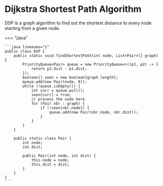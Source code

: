 # Dijkstra Shortest Path Algorithm

DSP is a graph algorithm to find out the shortest distance to every node starting from a given node.

=== "Java"

    ```java linenums="1"
    public class DSP {
        public static void findShortestPath(int node, List<Pair>[] graph) {
            PriorityQueue<Pair> queue = new PriorityQueue<>((p1, p2) -> {
                return p2.dist - p1.dist;
            });
            boolean[] seen = new boolean[graph.length];
            queue.add(new Pair(node, 0));
            while (!queue.isEmpty()) {
                int curr = queue.poll();
                seen[curr] = true;
                // process the node here
                for (Pair nbr : graph) {
                    if (!seen[nbr.node]) {
                        queue.add(new Pair(nbr.node, nbr.dist));
                    }
                }
            }
        }

        public static class Pair {
            int node;
            int dist;

            public Pair(int node, int dist) {
                this.node = node;
                this.dist = dist;
            }
        }
    }
    ```

